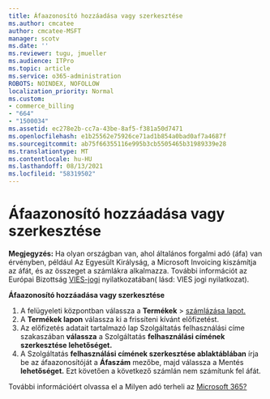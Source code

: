 ```yaml
---
title: Áfaazonosító hozzáadása vagy szerkesztése
ms.author: cmcatee
author: cmcatee-MSFT
manager: scotv
ms.date: ''
ms.reviewer: tugu, jmueller
ms.audience: ITPro
ms.topic: article
ms.service: o365-administration
ROBOTS: NOINDEX, NOFOLLOW
localization_priority: Normal
ms.custom:
- commerce_billing
- "664"
- "1500034"
ms.assetid: ec278e2b-cc7a-43be-8af5-f381a50d7471
ms.openlocfilehash: e1b25562e75926ce71ad1b854a0bad0af7a4687f
ms.sourcegitcommit: ab75f66355116e995b3cb5505465b31989339e28
ms.translationtype: MT
ms.contentlocale: hu-HU
ms.lasthandoff: 08/13/2021
ms.locfileid: "58319502"
---
```

# <a name="how-to-add-or-edit-a-vatid"></a>Áfaazonosító hozzáadása vagy szerkesztése

**Megjegyzés:** Ha olyan országban van, ahol általános forgalmi adó (áfa) van érvényben, például Az Egyesült Királyság, a Microsoft Invoicing kiszámítja az áfát, és az összeget a számlákra alkalmazza. További információt az Európai Bizottság [VIES-jogi](https://go.microsoft.com/fwlink/p/?LinkID=841741) nyilatkozatában( lásd: VIES jogi nyilatkozat).

**Áfaazonosító hozzáadása vagy szerkesztése**

1. A felügyeleti központban válassza a **Termékek** \> [számlázása lapot.](https://go.microsoft.com/fwlink/p/?linkid=842054)
2. A **Termékek lapon** válassza ki a frissíteni kívánt előfizetést.
3. Az előfizetés adatait tartalmazó lap Szolgáltatás felhasználási címe szakaszában **válassza** a Szolgáltatás **felhasználási címének szerkesztése lehetőséget.**
4. A Szolgáltatás **felhasználási címének szerkesztése ablaktáblában** írja be az áfaazonosítóját a **Áfaszám** mezőbe, majd válassza a Mentés **lehetőséget.** Ezt követően a következő számlán nem számítunk fel áfát.

További információért olvassa el a Milyen adó terheli az [Microsoft 365?](https://docs.microsoft.com/microsoft-365/commerce/billing-and-payments/tax-information#what-tax-will-i-be-charged)